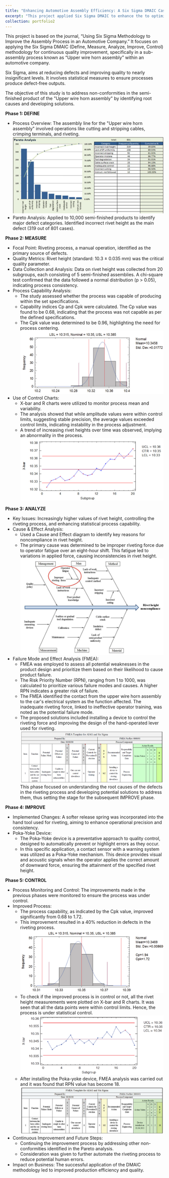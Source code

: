 ```yaml
---
title: "Enhancing Automotive Assembly Efficiency: A Six Sigma DMAIC Case Study"
excerpt: "This project applied Six Sigma DMAIC to enhance the to optimize the assembly process in an automotive company, resulting in a 40% reduction in defects and a significant increase in process capability."
collection: portfolio2
---
```


This project is based on the journal, “Using Six Sigma Methodology to Improve the Assembly Process in an Automotive Company.” It focuses on applying the Six Sigma DMAIC (Define, Measure, Analyze, Improve, Control) methodology for continuous quality improvement, specifically in a sub-assembly process known as “Upper wire horn assembly” within an automotive company​​.

Six Sigma, aims at reducing defects and improving quality to nearly insignificant levels. It involves statistical measures to ensure processes produce defect-free outputs​​.

The objective of this study is to address non-conformities in the semi-finished product of the "Upper wire horn assembly" by identifying root causes and developing solutions.

**Phase 1: DEFINE**                         
* Process Overview: The assembly line for the "Upper wire horn assembly" involved operations like cutting and stripping cables, crimping terminals, and riveting.
![image](/images/qc-pareto.png)
* Pareto Analysis: Applied to 10,000 semi-finished products to identify major defect categories. Identified incorrect rivet height as the main defect (319 out of 801 cases)​.

**Phase 2: MEASURE**                         
* Focal Point: Riveting process, a manual operation, identified as the primary source of defects.
* Quality Metrics: Rivet height (standard: 10.3 ± 0.035 mm) was the critical quality parameter.
* Data Collection and Analysis: Data on rivet height was collected from 20 subgroups, each consisting of 5 semi-finished assemblies. A chi-square test confirmed that the data followed a normal distribution (p > 0.05), indicating process consistency. 
* Process Capability Analysis: 
    * The study assessed whether the process was capable of producing within the set specifications.
    * Capability indices Cp and Cpk were calculated. The Cp value was found to be 0.68, indicating that the process was not capable as per the defined specifications.
    * The Cpk value was determined to be 0.96, highlighting the need for process centering.
![image](/images/qc-pca.png)
* Use of Control Charts:
    * X-bar and R charts were utilized to monitor process mean and variability.
    * The analysis showed that while amplitude values were within control limits, suggesting stable precision, the average values exceeded control limits, indicating instability in the process adjustment.
    * A trend of increasing rivet heights over time was observed, implying an abnormality in the process.
![image](/images/qc_chart.png) 

**Phase 3: ANALYZE**                         
* Key Issues: Increasingly higher values of rivet height, controlling the riveting process, and enhancing statistical process capability.
* Cause & Effect Analysis:
    * Used a Cause and Effect diagram to identify key reasons for noncompliance in rivet height.
    * The primary cause was determined to be improper riveting force due to operator fatigue over an eight-hour shift. This fatigue led to variations in applied force, causing inconsistencies in rivet height.
![image](/images/qc-c&e.png)
* Failure Mode and Effect Analysis (FMEA):       
    * FMEA was employed to assess all potential weaknesses in the product design and prioritize them based on their likelihood to cause product failure.
    * The Risk Priority Number (RPN), ranging from 1 to 1000, was calculated to prioritize various failure modes and causes. A higher RPN indicates a greater risk of failure.       
    * The FMEA identified the contact from the upper wire horn assembly to the car's electrical system as the function affected. The inadequate riveting force, linked to ineffective operator training, was noted as the potential failure mode.  
    * The proposed solutions included installing a device to control the riveting force and improving the design of the hand-operated lever used for riveting.
![image](/images/qc-fmea.png)
This phase focused on understanding the root causes of the defects in the riveting process and developing potential solutions to address them, thus setting the stage for the subsequent IMPROVE phase​​.

**Phase 4: IMPROVE**                         
* Implemented Changes: A softer release spring was incorporated into the hand tool used for riveting, aiming to enhance operational precision and consistency.
* Poka-Yoke Device:                
    * The Poka-Yoke device is a preventative approach to quality control, designed to automatically prevent or highlight errors as they occur.
    * In this specific application, a contact sensor with a warning system was utilized as a Poka-Yoke mechanism. This device provides visual and acoustic signals when the operator applies the correct amount of downward force, ensuring the attainment of the specified rivet height.         

**Phase 5: CONTROL**                         
* Process Monitoring and Control: The improvements made in the previous phases were monitored to ensure the process was under control.
* Improved Process: 
    * The process capability, as indicated by the Cpk value, improved significantly from 0.68 to 1.72.
    * This improvement resulted in a 40% reduction in defects in the riveting process.
![image](/images/qc-pcai.png)
    * To check if the improved process is in control or not, all the rivet height measurements were plotted on X-bar and R charts. It was seen that all the data points were within control limits. Hence, the process is under statistical control.
![image](/images/qc-charti.png)
    * After installing the Poka-yoke device, FMEA analysis was carried out and it was found that RPN value has become 18.
![image](/images/qc-fmeai.png)
* Continuous Improvement and Future Steps:
    *  Continuing the improvement process by addressing other non-conformities identified in the Pareto analysis.
    * Consideration was given to further automate the riveting process to reduce potential human errors.
* Impact on Business: The successful application of the DMAIC methodology led to improved production efficiency and quality.                          

